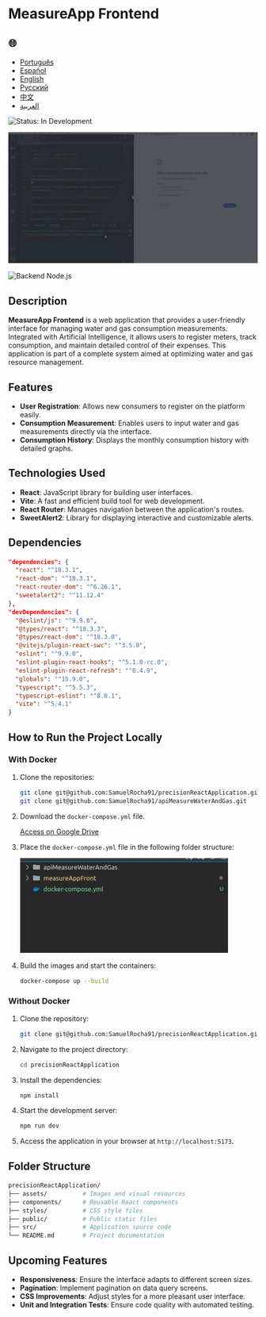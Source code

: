 # MeasureApp Frontend

<h2>🌐</h2>
<ul>
  <li><a href="https://github.com/SamuelRocha91/precisionReactApplication/blob/main/README.md" target="_blank">Português</a></li>
  <li><a href="https://github.com/SamuelRocha91/precisionReactApplication/blob/main/README_es.md" target="_blank">Español</a></li>
  <li><a href="https://github.com/SamuelRocha91/precisionReactApplication/blob/main/README_en.md" target="_blank">English</a></li>
  <li><a href="https://github.com/SamuelRocha91/precisionReactApplication/blob/main/README_ru.md" target="_blank">Русский</a></li>
  <li><a href="https://github.com/SamuelRocha91/precisionReactApplication/blob/main/README_ch.md" target="_blank">中文</a></li>
  <li><a href="https://github.com/SamuelRocha91/precisionReactApplication/blob/main/README_ar.md" target="_blank">العربية</a></li>
</ul>

![Status: In Development](https://img.shields.io/badge/status-in%20development-yellow)

![Application Demo](./gifs/apiMeasure.gif)

![Backend Node.js](git@github.com:SamuelRocha91/apiMeasureWaterAndGas.git)

## Description

**MeasureApp Frontend** is a web application that provides a user-friendly interface for managing water and gas consumption measurements. Integrated with Artificial Intelligence, it allows users to register meters, track consumption, and maintain detailed control of their expenses. This application is part of a complete system aimed at optimizing water and gas resource management.

## Features

- **User Registration**: Allows new consumers to register on the platform easily.
- **Consumption Measurement**: Enables users to input water and gas measurements directly via the interface.
- **Consumption History**: Displays the monthly consumption history with detailed graphs.

## Technologies Used

- **React**: JavaScript library for building user interfaces.
- **Vite**: A fast and efficient build tool for web development.
- **React Router**: Manages navigation between the application's routes.
- **SweetAlert2**: Library for displaying interactive and customizable alerts.

## Dependencies

```json
"dependencies": {
  "react": "^18.3.1",
  "react-dom": "^18.3.1",
  "react-router-dom": "^6.26.1",
  "sweetalert2": "^11.12.4"
},
"devDependencies": {
  "@eslint/js": "^9.9.0",
  "@types/react": "^18.3.3",
  "@types/react-dom": "^18.3.0",
  "@vitejs/plugin-react-swc": "^3.5.0",
  "eslint": "^9.9.0",
  "eslint-plugin-react-hooks": "^5.1.0-rc.0",
  "eslint-plugin-react-refresh": "^0.4.9",
  "globals": "^15.9.0",
  "typescript": "^5.5.3",
  "typescript-eslint": "^8.0.1",
  "vite": "^5.4.1"
}
```

## How to Run the Project Locally

### With Docker

1. Clone the repositories:

   ```bash
   git clone git@github.com:SamuelRocha91/precisionReactApplication.git
   git clone git@github.com:SamuelRocha91/apiMeasureWaterAndGas.git
   ```

2. Download the `docker-compose.yml` file.

   [Access on Google Drive](https://drive.google.com/file/d/1kzs-DJGCvYImBQAqr1GI-zwoNha_b8tA/view?usp=sharing)

3. Place the `docker-compose.yml` file in the following folder structure:

   ![Folder Hierarchy](./public/pastasDocker.png)

4. Build the images and start the containers:

   ```bash
   docker-compose up --build
   ```

### Without Docker

1. Clone the repository:

   ```bash
   git clone git@github.com:SamuelRocha91/precisionReactApplication.git
   ```

2. Navigate to the project directory:

   ```bash
   cd precisionReactApplication
   ```

3. Install the dependencies:

   ```bash
   npm install
   ```

4. Start the development server:

   ```bash
   npm run dev
   ```

5. Access the application in your browser at `http://localhost:5173`.

## Folder Structure

```bash
precisionReactApplication/
├── assets/          # Images and visual resources
├── components/      # Reusable React components
├── styles/          # CSS style files
├── public/          # Public static files
├── src/             # Application source code
└── README.md        # Project documentation
```

## Upcoming Features

- **Responsiveness**: Ensure the interface adapts to different screen sizes.
- **Pagination**: Implement pagination on data query screens.
- **CSS Improvements**: Adjust styles for a more pleasant user interface.
- **Unit and Integration Tests**: Ensure code quality with automated testing.
